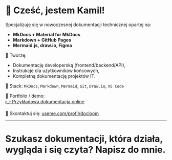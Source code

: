 # 👋 Cześć, jestem Kamil!

Specjalizuję się w nowoczesnej dokumentacji technicznej opartej na:
- **MkDocs + Material for MkDocs**
- **Markdown + GitHub Pages**
- **Mermaid.js, draw.io, Figma**

📌 Tworzę:
- Dokumentację developerską (frontend/backend/API),
- Instrukcje dla użytkowników końcowych,
- Kompletną dokumentację projektów IT.

🔧 Stack:
`MkDocs`, `Markdown`, `Mermaid`, `Git`, `Draw.io`, `VS Code`

🔗 Portfolio / demo:  
[👉 Przykładowa dokumentacja online](https://docloom.github.io/demo-docs/)

💬 Skontaktuj się: [useme.com/profil/docloom](https://useme.com/pl/roles/contractor/docswithkamil,415225/)

---

# Szukasz dokumentacji, która działa, wygląda i się czyta? Napisz do mnie.
